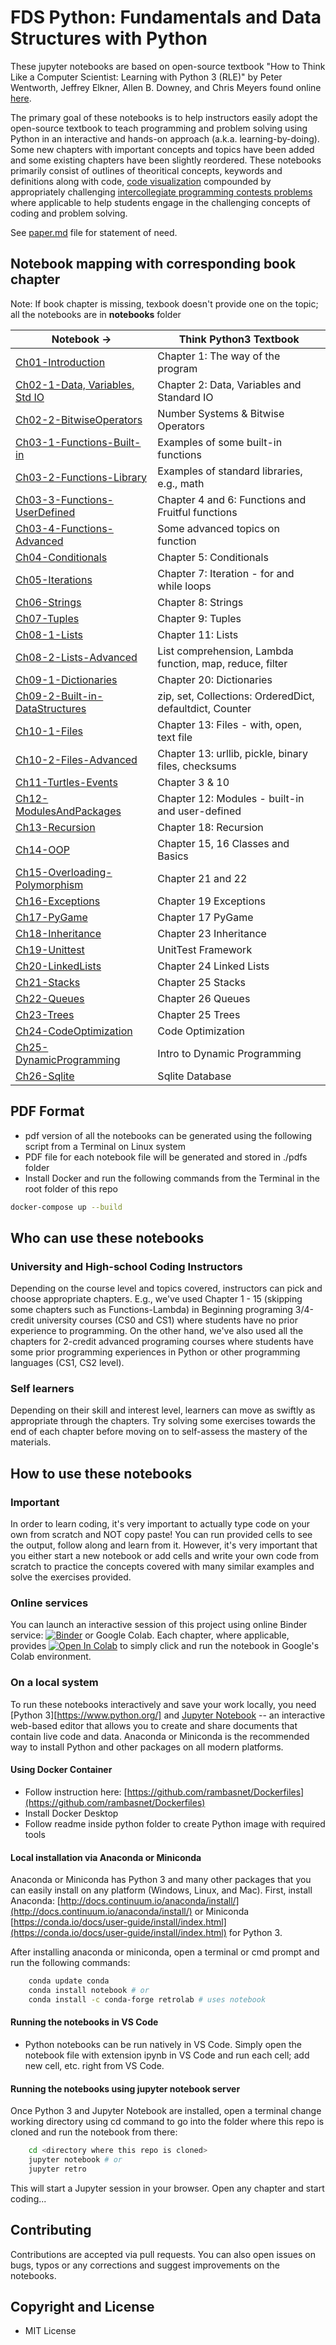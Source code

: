 # FDS Python: Fundamentals and Data Structures with Python

These jupyter notebooks are based on open-source textbook "How to Think Like a Computer Scientist: Learning with Python 3 (RLE)" by Peter Wentworth, Jeffrey Elkner, Allen B. Downey, and Chris Meyers found online [here](http://openbookproject.net/thinkcs/python/english3e/index.html).

The primary goal of these notebooks is to help instructors easily adopt the open-source textbook to teach programming and problem solving using Python in an interactive and hands-on approach (a.k.a. learning-by-doing). Some new chapters with important concepts and topics have been added and some existing chapters have been slightly reordered. These notebooks primarily consist of outlines of theoritical concepts, keywords and definitions along with code, [code visualization](https://pythontutor.com) compounded by appropriately challenging [intercollegiate programming contests problems](https://open.kattis.com) where applicable to help students engage in the challenging concepts of coding and problem solving.

See [paper.md](paper.md) file for statement of need.

## Notebook mapping with corresponding book chapter

Note: If book chapter is missing, texbook doesn't provide one on the topic; all the notebooks are in **notebooks** folder

| Notebook ->                                                                      | Think Python3 Textbook                                   |
| -------------------------------------------------------------------------------- | -------------------------------------------------------- |
| [Ch01-Introduction](notebooks/Ch01-Introduction.ipynb)                           | Chapter 1: The way of the program                        |
| [Ch02-1-Data, Variables, Std IO](notebooks/Ch02-1-Data-Variables-StdIO.ipynb)    | Chapter 2: Data, Variables and Standard IO               |
| [Ch02-2-BitwiseOperators](notebooks/Ch02-2-BitwiseOperators.ipynb)               | Number Systems & Bitwise Operators                       |
| [Ch03-1-Functions-Built-in](notebooks/Ch03-1-Functions-Built-in.ipynb)           | Examples of some built-in functions                      |
| [Ch03-2-Functions-Library](notebooks/Ch03-2-Functions-Library.ipynb)             | Examples of standard libraries, e.g., math               |
| [Ch03-3-Functions-UserDefined](notebooks/Ch03-3-Functions-UserDefined.ipynb)     | Chapter 4 and 6: Functions and Fruitful functions        |
| [Ch03-4-Functions-Advanced](notebooks/Ch03-4-Functions-Advanced.ipynb)           | Some advanced topics on function                         |
| [Ch04-Conditionals](notebooks/Ch04-Conditionals.ipynb)                           | Chapter 5: Conditionals                                  |
| [Ch05-Iterations](notebooks/Ch05-Iterations.ipynb)                               | Chapter 7: Iteration - for and while loops               |
| [Ch06-Strings](notebooks/Ch06-Strings.ipynb)                                     | Chapter 8: Strings                                       |
| [Ch07-Tuples](notebooks/Ch07-Tuples.ipynb)                                       | Chapter 9: Tuples                                        |
| [Ch08-1-Lists](notebooks/Ch08-1-Lists.ipynb)                                     | Chapter 11: Lists                                        |
| [Ch08-2-Lists-Advanced](notebooks/Ch08-2-Lists-Comprehension-Lambda.ipynb)       | List comprehension, Lambda function, map, reduce, filter |
| [Ch09-1-Dictionaries](notebooks/Ch09-1-Dictionaries.ipynb)                       | Chapter 20: Dictionaries                                 |
| [Ch09-2-Built-in-DataStructures](notebooks/Ch09-2-Built-in-DataStructures.ipynb) | zip, set, Collections: OrderedDict, defaultdict, Counter |
| [Ch10-1-Files](notebooks/Ch10-1-Files.ipynb)                                     | Chapter 13: Files - with, open, text file                |
| [Ch10-2-Files-Advanced](notebooks/Ch10-2-Files-Advanced.ipynb)                   | Chapter 13: urllib, pickle, binary files, checksums      |
| [Ch11-Turtles-Events](notebooks/Ch11-Turtles-Events.ipynb)                       | Chapter 3 & 10                                           |
| [Ch12-ModulesAndPackages](notebooks/Ch12-Modules-Packages.ipynb)                 | Chapter 12: Modules - built-in and user-defined          |
| [Ch13-Recursion](notebooks/Ch13-Recursion.ipynb)                                 | Chapter 18: Recursion                                    |
| [Ch14-OOP](notebooks/Ch14-OOP.ipynb)                                             | Chapter 15, 16 Classes and Basics                        |
| [Ch15-Overloading-Polymorphism](notebooks/Ch15-Overloading-Polymorphism.ipynb)   | Chapter 21 and 22                                        |
| [Ch16-Exceptions](notebooks/Ch16-Exceptions.ipynb)                               | Chapter 19 Exceptions                                    |
| [Ch17-PyGame](notebooks/Ch17-PyGame.ipynb)                                       | Chapter 17 PyGame                                        |
| [Ch18-Inheritance](notebooks/Ch18-Inheritance.ipynb)                             | Chapter 23 Inheritance                                   |
| [Ch19-Unittest](notebooks/Ch19-UnitTest.ipynb)                                   | UnitTest Framework                                       |
| [Ch20-LinkedLists](notebooks/Ch20-LinkedLists.ipynb)                             | Chapter 24 Linked Lists                                  |
| [Ch21-Stacks](notebooks/Ch21-Stacks.ipynb)                                       | Chapter 25 Stacks                                        |
| [Ch22-Queues](notebooks/Ch22-Queues.ipynb)                                       | Chapter 26 Queues                                        |
| [Ch23-Trees](notebooks/Ch23-Trees.ipynb)                                         | Chapter 25 Trees                                         |
| [Ch24-CodeOptimization](notebooks/Ch24-CodeOptimization-ExecutionTime.ipynb)     | Code Optimization                                        |
| [Ch25-DynamicProgramming](notebooks/Ch25-DynamicProgramming.ipynb)               | Intro to Dynamic Programming                             |
| [Ch26-Sqlite](notebooks/Ch26-SqliteDB.ipynb)                                     | Sqlite Database                                          |

## PDF Format

- pdf version of all the notebooks can be generated using the following script from a Terminal on Linux system
- PDF file for each notebook file will be generated and stored in ./pdfs folder
- Install Docker and run the following commands from the Terminal in the root folder of this repo

```bash
docker-compose up --build
```

## Who can use these notebooks

### University and High-school Coding Instructors

Depending on the course level and topics covered, instructors can pick and choose appropriate chapters. E.g., we've used Chapter 1 - 15 (skipping some chapters such as Functions-Lambda) in Beginning programing 3/4-credit university courses (CS0 and CS1) where students have no prior experience to programming. On the other hand, we've also used all the chapters for 2-credit advanced programing courses where students have some prior programming experiences in Python or other programming languages (CS1, CS2 level).

### Self learners

Depending on their skill and interest level, learners can move as swiftly as appropriate through the chapters. Try solving some exercises towards the end of each chapter before moving on to self-assess the mastery of the materials.

## How to use these notebooks

### Important

In order to learn coding, it's very important to actually type code on your own from scratch and NOT copy paste! You can run provided cells to see the output, follow along and learn from it. However, it's very important that you either start a new notebook or add cells and write your own code from scratch to practice the concepts covered with many similar examples and solve the exercises provided.

### Online services

You can launch an interactive session of this project using online Binder service:
[![Binder](https://mybinder.org/badge_logo.svg)](https://mybinder.org/v2/gh/rambasnet/thinkpythonnotebooks/master) or Google Colab. Each chapter, where applicable, provides [![Open In Colab](https://colab.research.google.com/assets/colab-badge.svg)](https://colab.research.google.com) to simply click and run the notebook in Google's Colab environment.

### On a local system

To run these notebooks interactively and save your work locally, you need [Python 3][https://www.python.org/] and [Jupyter Notebook](http://jupyter.org/) -- an interactive web-based editor that allows you to create and share documents that contain live code and data. Anaconda or Miniconda is the recommended way to install Python and other packages on all modern platforms.

#### Using Docker Container

- Follow instruction here: [https://github.com/rambasnet/Dockerfiles](https://github.com/rambasnet/Dockerfiles)
- Install Docker Desktop
- Follow readme inside python folder to create Python image with required tools

#### Local installation via Anaconda or Miniconda

Anaconda or Miniconda has Python 3 and many other packages that you can easily install on any platform (Windows, Linux, and Mac). First, install Anaconda: [http://docs.continuum.io/anaconda/install/](http://docs.continuum.io/anaconda/install/) or Miniconda [https://conda.io/docs/user-guide/install/index.html](https://conda.io/docs/user-guide/install/index.html) for Python 3.

After installing anaconda or miniconda, open a terminal or cmd prompt and run the following commands:

```bash
    conda update conda
    conda install notebook # or
    conda install -c conda-forge retrolab # uses notebook
```

#### Running the notebooks in VS Code

- Python notebooks can be run natively in VS Code. Simply open the notebook file with extension ipynb in VS Code and run each cell; add new cell, etc. right from VS Code.

#### Running the notebooks using jupyter notebook server

Once Python 3 and Jupyter Notebook are installed, open a terminal change working directory using cd command to go into the folder where this repo is cloned and run the notebook from there:

```bash
    cd <directory where this repo is cloned>
    jupyter notebook # or
    jupyter retro
```

This will start a Jupyter session in your browser. Open any chapter and start coding...

## Contributing

Contributions are accepted via pull requests. You can also open issues on bugs, typos or any corrections and suggest improvements on the notebooks.

## Copyright and License

- MIT License

